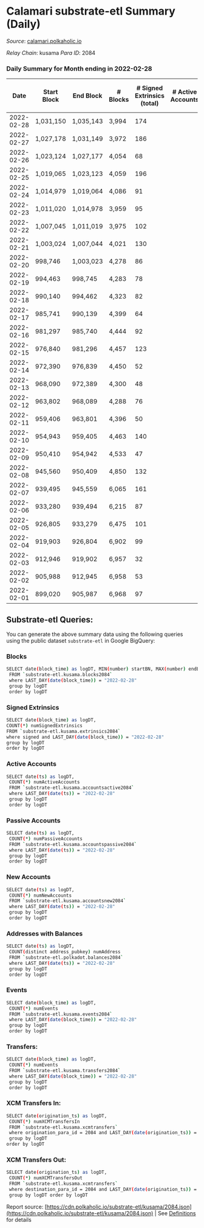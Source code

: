 # Calamari substrate-etl Summary (Daily)

_Source_: [calamari.polkaholic.io](https://calamari.polkaholic.io)

*Relay Chain*: kusama
*Para ID*: 2084



### Daily Summary for Month ending in 2022-02-28


| Date | Start Block | End Block | # Blocks | # Signed Extrinsics (total) | # Active Accounts | # Passive | # New | # Addresses with Balances | # Events | # Transfers | # XCM Transfers In | # XCM Transfers Out | Issues | 
| ---- | ----------- | --------- | -------- | --------------------------- | ----------------- | --------- | ----- | ------------------------- | -------- | ----------- | ------------------ | ------------------- | ------ |
| 2022-02-28 | 1,031,150 | 1,035,143 | 3,994 | 174 |  |  |  | 21,029 | 9,152 | 122 ($24,329.31) |   |   |  |
| 2022-02-27 | 1,027,178 | 1,031,149 | 3,972 | 186 |  |  |  | 20,960 | 9,127 | 134 ($75,670.27) |   |   |  |
| 2022-02-26 | 1,023,124 | 1,027,177 | 4,054 | 68 |  |  |  | 20,916 | 8,514 | 31 ($29,848.94) |   |   |  |
| 2022-02-25 | 1,019,065 | 1,023,123 | 4,059 | 196 |  |  |  | 20,907 | 9,324 | 124 ($144,391.76) |   |   |  |
| 2022-02-24 | 1,014,979 | 1,019,064 | 4,086 | 91 |  |  |  | 20,869 | 8,712 | 47 ($110,323.72) |   |   |  |
| 2022-02-23 | 1,011,020 | 1,014,978 | 3,959 | 95 |  |  |  | 20,861 | 8,494 | 52 ($497,163.14) |   |   |  |
| 2022-02-22 | 1,007,045 | 1,011,019 | 3,975 | 102 |  |  |  | 20,846 | 8,563 | 56 ($58,341.07) |   |   |  |
| 2022-02-21 | 1,003,024 | 1,007,044 | 4,021 | 130 |  |  |  | 20,834 | 8,839 | 66 ($41,695.56) |   |   |  |
| 2022-02-20 | 998,746 | 1,003,023 | 4,278 | 86 |  |  |  | 20,817 | 9,089 | 46 ($47,923.55) |   |   |  |
| 2022-02-19 | 994,463 | 998,745 | 4,283 | 78 |  |  |  | 20,800 | 9,038 | 41 ($553,370.83) |   |   |  |
| 2022-02-18 | 990,140 | 994,462 | 4,323 | 82 |  |  |  | 20,792 | 9,144 | 41 ($10,042.92) |   |   |  |
| 2022-02-17 | 985,741 | 990,139 | 4,399 | 64 |  |  |  | 20,781 | 9,182 | 29 ($18,931.90) |   |   |  |
| 2022-02-16 | 981,297 | 985,740 | 4,444 | 92 |  |  |  | 20,770 | 9,448 | 60 ($92,188.78) |   |   |  |
| 2022-02-15 | 976,840 | 981,296 | 4,457 | 123 |  |  |  | 20,758 | 9,682 | 75 ($258,419.59) |   |   |  |
| 2022-02-14 | 972,390 | 976,839 | 4,450 | 52 |  |  |  | 20,743 | 9,210 | 18 ($1,526.33) |   |   |  |
| 2022-02-13 | 968,090 | 972,389 | 4,300 | 48 |  |  |  | 20,739 | 8,887 | 17 ($6,837.40) |   |   |  |
| 2022-02-12 | 963,802 | 968,089 | 4,288 | 76 |  |  |  | 20,735 | 9,049 | 34 ($58,250.83) |   |   |  |
| 2022-02-11 | 959,406 | 963,801 | 4,396 | 50 |  |  |  | 20,727 | 9,100 | 32 ($56,025.86) |   |   |  |
| 2022-02-10 | 954,943 | 959,405 | 4,463 | 140 |  |  |  | 20,718 | 9,726 | 55 ($75,337.85) |   |   |  |
| 2022-02-09 | 950,410 | 954,942 | 4,533 | 47 |  |  |  | 20,706 | 9,360 | 18 ($6,842.57) |   |   |  |
| 2022-02-08 | 945,560 | 950,409 | 4,850 | 132 |  |  |  | 20,698 | 10,515 | 91 ($89,549.30) |   |   |  |
| 2022-02-07 | 939,495 | 945,559 | 6,065 | 161 |  |  |  | 20,688 | 12,935 | 105 ($89,491.00) |   |   |  |
| 2022-02-06 | 933,280 | 939,494 | 6,215 | 87 |  |  |  |  | 12,794 | 60 ($158,073.67) |   |   |  |
| 2022-02-05 | 926,805 | 933,279 | 6,475 | 101 |  |  |  | 20,659 | 13,377 | 75 ($32,099.21) |   |   |  |
| 2022-02-04 | 919,903 | 926,804 | 6,902 | 99 |  |  |  |  | 14,232 | 76 ($13,642.62) |   |   |  |
| 2022-02-03 | 912,946 | 919,902 | 6,957 | 32 |  |  |  | 20,626 | 14,046 | 14 ($9,042.39) |   |   |  |
| 2022-02-02 | 905,988 | 912,945 | 6,958 | 53 |  |  |  | 20,624 | 14,147 | 32 ($21,337.49) |   |   |  |
| 2022-02-01 | 899,020 | 905,987 | 6,968 | 97 |  |  |  | 20,613 | 14,339 | 71 ($13,253.86) |   |   |  |

## Substrate-etl Queries:
You can generate the above summary data using the following queries using the public dataset `substrate-etl` in Google BigQuery:

### Blocks
```bash
SELECT date(block_time) as logDT, MIN(number) startBN, MAX(number) endBN, COUNT(*) numBlocks 
 FROM `substrate-etl.kusama.blocks2084`  
 where LAST_DAY(date(block_time)) = "2022-02-28" 
 group by logDT 
 order by logDT
```

### Signed Extrinsics
```bash
SELECT date(block_time) as logDT, 
COUNT(*) numSignedExtrinsics 
FROM `substrate-etl.kusama.extrinsics2084`  
where signed and LAST_DAY(date(block_time)) = "2022-02-28" 
group by logDT 
order by logDT
```

### Active Accounts
```bash
SELECT date(ts) as logDT, 
 COUNT(*) numActiveAccounts 
 FROM `substrate-etl.kusama.accountsactive2084` 
 where LAST_DAY(date(ts)) = "2022-02-28" 
 group by logDT 
 order by logDT
```

### Passive Accounts
```bash
SELECT date(ts) as logDT, 
 COUNT(*) numPassiveAccounts 
 FROM `substrate-etl.kusama.accountspassive2084` 
 where LAST_DAY(date(ts)) = "2022-02-28" 
 group by logDT 
 order by logDT
```

### New Accounts
```bash
SELECT date(ts) as logDT, 
 COUNT(*) numNewAccounts 
 FROM `substrate-etl.kusama.accountsnew2084` 
 where LAST_DAY(date(ts)) = "2022-02-28" 
 group by logDT
 order by logDT
```

### Addresses with Balances
```bash
SELECT date(ts) as logDT,
 COUNT(distinct address_pubkey) numAddress 
 FROM `substrate-etl.polkadot.balances2084` 
 where LAST_DAY(date(ts)) = "2022-02-28" 
 group by logDT 
 order by logDT
```

### Events
```bash
SELECT date(block_time) as logDT, 
 COUNT(*) numEvents 
 FROM `substrate-etl.kusama.events2084` 
 where LAST_DAY(date(block_time)) = "2022-02-28" 
 group by logDT 
 order by logDT
```

### Transfers:
```bash
SELECT date(block_time) as logDT, 
 COUNT(*) numEvents 
 FROM `substrate-etl.kusama.transfers2084` 
 where LAST_DAY(date(block_time)) = "2022-02-28" 
 group by logDT 
 order by logDT
```

### XCM Transfers In:
```bash
SELECT date(origination_ts) as logDT, 
 COUNT(*) numXCMTransfersIn 
 FROM `substrate-etl.kusama.xcmtransfers` 
 where origination_para_id = 2084 and LAST_DAY(date(origination_ts)) = "2022-02-28" 
 group by logDT 
order by logDT
```

### XCM Transfers Out:
```bash
SELECT date(origination_ts) as logDT, 
 COUNT(*) numXCMTransfersOut 
 FROM `substrate-etl.kusama.xcmtransfers` 
 where destination_para_id = 2084 and LAST_DAY(date(origination_ts)) = "2022-02-28" 
 group by logDT order by logDT
```


Report source: [https://cdn.polkaholic.io/substrate-etl/kusama/2084.json](https://cdn.polkaholic.io/substrate-etl/kusama/2084.json) | See [Definitions](/DEFINITIONS.md) for details
